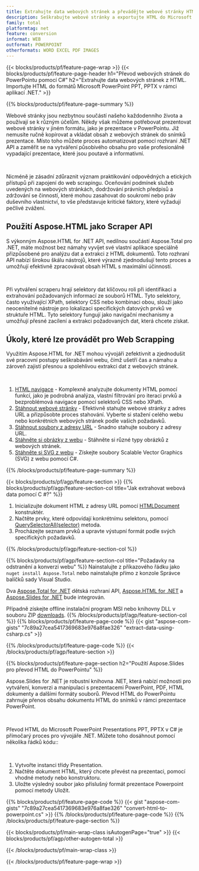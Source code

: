 ```yaml
---
title: Extrahujte data webových stránek a převádějte webové stránky HTML do PowerPointu pomocí C#
description: Seškrabujte webové stránky a exportujte HTML do Microsoft Powerpoint Presentations v rámci .NET aplikací
family: total
platformtag: net
feature: conversion
informat: WEB
outformat: POWERPOINT
otherformats: WORD EXCEL PDF IMAGES
---
```

{{< blocks/products/pf/feature-page-wrap >}}
{{< blocks/products/pf/feature-page-header h1="Převod webových stránek do PowerPointu pomocí C#" h2="Extrahujte data webových stránek z HTML. Importujte HTML do formátů Microsoft PowerPoint PPT, PPTX v rámci aplikací .NET." >}}

{{% blocks/products/pf/feature-page-summary %}}

<p>Webové stránky jsou nezbytnou součástí našeho každodenního života a používají se k různým účelům. Někdy však můžeme potřebovat prezentovat webové stránky v jiném formátu, jako je prezentace v PowerPointu. Již nemusíte ručně kopírovat a vkládat obsah z webových stránek do snímků prezentace. Místo toho můžete proces automatizovat pomocí rozhraní .NET API a zaměřit se na vytváření působivého obsahu pro vaše profesionálně vypadající prezentace, které jsou poutavé a informativní.</p><br />

<p>Nicméně je zásadní zdůraznit význam praktikování odpovědných a etických přístupů při zapojení do web scrapingu. Oceňování podmínek služeb uvedených na webových stránkách, dodržování právních předpisů a zdržování se činností, které mohou zasahovat do soukromí nebo práv duševního vlastnictví, to vše představuje kritické faktory, které vyžadují pečlivé zvážení.</p>

<h2 class="heading-border">Použití Aspose.HTML jako Scraper API</h2>

<p>S výkonným Aspose.HTML for .NET API, nedílnou součástí Aspose.Total pro .NET, máte možnost bez námahy vyvíjet své vlastní aplikace speciálně přizpůsobené pro analýzu dat a extrakci z HTML dokumentů. Toto rozhraní API nabízí širokou škálu nástrojů, které výrazně zjednodušují tento proces a umožňují efektivně zpracovávat obsah HTML s maximální účinností.</p><br />

<p>
Při vytváření scraperu hrají selektory dat klíčovou roli při identifikaci a extrahování požadovaných informací ze souborů HTML. Tyto selektory, často využívající XPath, selektory CSS nebo kombinaci obou, slouží jako neocenitelné nástroje pro lokalizaci specifických datových prvků ve struktuře HTML. Tyto selektory fungují jako navigační mechanismy a umožňují přesné zacílení a extrakci požadovaných dat, která chcete získat.</p>

<h2 class="heading-border">Úkoly, které lze provádět pro Web Scrapping</h2>

<p>Využitím Aspose.HTML for .NET mohou vývojáři zefektivnit a zjednodušit své pracovní postupy seškrabávání webu, čímž ušetří čas a námahu a zároveň zajistí přesnou a spolehlivou extrakci dat z webových stránek.</p><br />

1. [HTML navigace](https://docs.aspose.com/html/net/html-navigation/) - Komplexně analyzujte dokumenty HTML pomocí funkcí, jako je podrobná analýza, vlastní filtrování pro iteraci prvků a bezproblémová navigace pomocí selektorů CSS nebo XPath.
2. [Stáhnout webové stránky](https://docs.aspose.com/html/net/download-website/) -  Efektivně stahujte webové stránky z adres URL a přizpůsobte proces stahování. Vyberte si stažení celého webu nebo konkrétních webových stránek podle vašich požadavků.
3. [Stáhnout soubory z adresy URL](https://docs.aspose.com/html/net/download-file-from-url/) - Snadno stahujte soubory z adresy URL.
4. [Stáhněte si obrázky z webu](https://docs.aspose.com/html/net/download-images-from-website/) - Stáhněte si různé typy obrázků z webových stránek.
5. [Stáhněte si SVG z webu](https://docs.aspose.com/html/net/download-svg-from-website/) - Získejte soubory Scalable Vector Graphics (SVG) z webu pomocí C#.

{{% /blocks/products/pf/feature-page-summary  %}}

{{< blocks/products/pf/agp/feature-section >}}
{{% blocks/products/pf/agp/feature-section-col title="Jak extrahovat webová data pomocí C #?" %}}

1. Inicializujte dokument HTML z adresy URL pomocí [HTMLDocument](https://reference.aspose.com/html/net/aspose.html/htmldocument/htmldocument/) konstruktér.
2. Načtěte prvky, které odpovídají konkrétnímu selektoru, pomocí [QuerySelectorAll(selector)](https://reference.aspose.com/html/net/aspose.html.dom/document/queryselectorall/) metoda.
3. Procházejte seznam prvků a upravte výstupní formát podle svých specifických požadavků.
 
{{% /blocks/products/pf/agp/feature-section-col %}}

{{% blocks/products/pf/agp/feature-section-col title="Požadavky na odstranění a konverzi webu" %}}
Nainstalujte z příkazového řádku jako ```nuget install Aspose.Total``` nebo nainstalujte přímo z konzole Správce balíčků sady Visual Studio.

Dva [Aspose.Total for .NET](https://products.aspose.com/total/net/) dětská rozhraní API, [Aspose.HTML for .NET](https://products.aspose.com/html/net/) a [Aspose.Slides for .NET](https://products.aspose.com/slides/net/) bude integrován.

Případně získejte offline instalační program MSI nebo knihovny DLL v souboru ZIP [downloads](https://releases.aspose.com/total/net).
{{% /blocks/products/pf/agp/feature-section-col %}}
{{% blocks/products/pf/feature-page-code %}}
{{< gist "aspose-com-gists" "7c89a27cea5417369683e976a8fae326" "extract-data-using-csharp.cs" >}}

{{% /blocks/products/pf/feature-page-code %}}
{{< /blocks/products/pf/agp/feature-section >}}

{{% blocks/products/pf/feature-page-section  h2="Použití Aspose.Slides pro převod HTML do PowerPointu" %}}
<p>Aspose.Slides for .NET je robustní knihovna .NET, která nabízí možnosti pro vytváření, konverzi a manipulaci s prezentacemi PowerPoint, PDF, HTML dokumenty a dalšími formáty souborů. Převod HTML do PowerPointu zahrnuje přenos obsahu dokumentu HTML do snímků v rámci prezentace PowerPoint.</p><br />

<p>Převod HTML do Microsoft PowerPoint Presentations PPT, PPTX v C# je přímočarý proces pro vývojáře .NET. Můžete toho dosáhnout pomocí několika řádků kódu::</p><br />

1. Vytvořte instanci třídy Presentation.
1. Načtěte dokument HTML, který chcete převést na prezentaci, pomocí vhodné metody nebo konstruktoru.
1. Uložte výsledný soubor jako příslušný formát prezentace Powerpoint pomocí metody Uložit.

{{% blocks/products/pf/feature-page-code %}}
{{< gist "aspose-com-gists" "7c89a27cea5417369683e976a8fae326" "convert-html-to-powerpoint.cs" >}}
{{% /blocks/products/pf/feature-page-code  %}}
{{% /blocks/products/pf/feature-page-section %}}

{{< blocks/products/pf/main-wrap-class isAutogenPage="true" >}}
{{< blocks/products/pf/agp/other-autogen-total >}}

{{< /blocks/products/pf/main-wrap-class >}}

{{< /blocks/products/pf/feature-page-wrap >}}